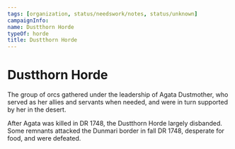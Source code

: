```yaml
---
tags: [organization, status/needswork/notes, status/unknown]
campaignInfo:
name: Dustthorn Horde
typeOf: horde
title: Dustthorn Horde
---
```

# Dustthorn Horde

The group of orcs gathered under the leadership of Agata Dustmother, who served as her allies and servants when needed, and were in turn supported by her in the desert. 

After Agata was killed in DR 1748, the Dustthorn Horde largely disbanded. Some remnants attacked the Dunmari border in fall DR 1748, desperate for food, and were defeated. 

